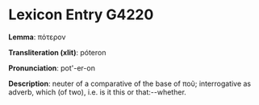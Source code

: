 # Lexicon Entry G4220

**Lemma**: πότερον

**Transliteration (xlit)**: póteron

**Pronunciation**: pot'-er-on

**Description**:
neuter of a comparative of the base of ποῦ; interrogative as adverb, which (of two), i.e. is it this or that:--whether.
